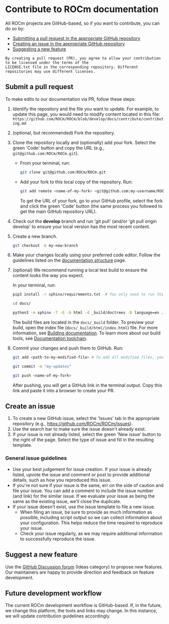<head>
  <meta charset="UTF-8">
  <meta name="description" content="Contributing to ROCm">
  <meta name="keywords" content="ROCm, contributing, contribute, maintainer, contributor">
</head>

# Contribute to ROCm documentation

All ROCm projects are GitHub-based, so if you want to contribute, you can do so by:

* [Submitting a pull request in the appropriate GitHub repository](#submit-a-pull-request)
* [Creating an issue in the appropriate GitHub repository](#create-an-issue)
* [Suggesting a new feature](#suggest-a-new-feature)

```{important}
By creating a pull request (PR), you agree to allow your contribution to be licensed under the terms of the
LICENSE.txt file in the corresponding repository. Different repositories may use different licenses.
```

## Submit a pull request

To make edits to our documentation via PR, follow these steps:

1. Identify the repository and the file you want to update. For example, to update this page, you would
  need to modify content located in this file:
  `https://github.com/ROCm/ROCm/blob/develop/docs/contribute/contributing.md`

2. (optional, but recommended) Fork the repository.

3. Clone the repository locally and (optionally) add your fork. Select the green 'Code' button and copy
   the URL (e.g., `git@github.com:ROCm/ROCm.git`).

   * From your terminal, run:

      ```bash
      git clone git@github.com:ROCm/ROCm.git
      ```

   * Add your fork to this local copy of the repository. Run:

      ```bash
      git add remote <name-of-my-fork> <git@github.com:my-username/ROCm.git>
      ```

      To get the URL of your fork, go to your GitHub profile, select the fork and click the green 'Code'
      button (the same process you followed to get the main GitHub repository URL).

4. Check out the **develop** branch and run 'git pull' (and/or 'git pull origin develop' to ensure your
  local version has the most recent content.

5. Create a new branch.

    ```bash
    git checkout -b my-new-branch
    ```

6. Make your changes locally using your preferred code editor. Follow the guidelines listed on the
   [documentation structure](./doc-structure.md) page.

7. (optional) We recommend running a local test build to ensure the content looks the way you expect.

    In your terminal, run:
   
     ```bash
     pip3 install -r sphinx/requirements.txt  # You only need to run this command once
     
     cd docs/
     
     python3 -m sphinx -T -E -b html -d _build/doctrees -D language=en . _build/html
     ```

    The build files are located in the `docs/_build` folder. To preview your build, open the index file
    (`docs/_build/html/index.html`) file. For more information, see
    [Building documentation](building.md). To learn
    more about our build tools, see
    [Documentation toolchain](toolchain.md).

8. Commit your changes and push them to GitHub. Run:

    ```bash
    git add <path-to-my-modified-file> # To add all modified files, you can use: git add .

    git commit -m "my-updates"

    git push <name-of-my-fork>
    ```

    After pushing, you will get a GitHub link in the terminal output. Copy this link and paste it into a
    browser to create your PR.

## Create an issue

1. To create a new GitHub issue, select the 'Issues' tab in the appropriate repository
  (e.g., https://github.com/ROCm/ROCm/issues).
2. Use the search bar to make sure the issue doesn't already exist.
3. If your issue is not already listed, select the green 'New issue' button to the right of the page. Select
  the type of issue and fill in the resulting template.

### General issue guidelines

* Use your best judgement for issue creation. If your issue is already listed, upvote the issue and
  comment or post to provide additional details, such as how you reproduced this issue.
* If you're not sure if your issue is the same, err on the side of caution and file your issue.
  You can add a comment to include the issue number (and link) for the similar issue. If we evaluate
  your issue as being the same as the existing issue, we'll close the duplicate.
* If your issue doesn't exist, use the issue template to file a new issue.
  * When filing an issue, be sure to provide as much information as possible, including script output so
    we can collect information about your configuration. This helps reduce the time required to
    reproduce your issue.
  * Check your issue regularly, as we may require additional information to successfully reproduce the
    issue.

## Suggest a new feature

Use the [GitHub Discussion forum](https://github.com/ROCm/ROCm/discussions)
(Ideas category) to propose new features. Our maintainers are happy to provide direction and
feedback on feature development.

## Future development workflow

The current ROCm development workflow is GitHub-based. If, in the future, we change this platform,
the tools and links may change. In this instance, we will update contribution guidelines accordingly.
